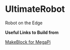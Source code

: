 # UltimateRobot
Robot on the Edge

**Useful Links to Build from**

[MakeBlock for MegaPi](https://github.com/codess-aus/PythonForMegaPi?organization=codess-aus&organization=codess-aus)
